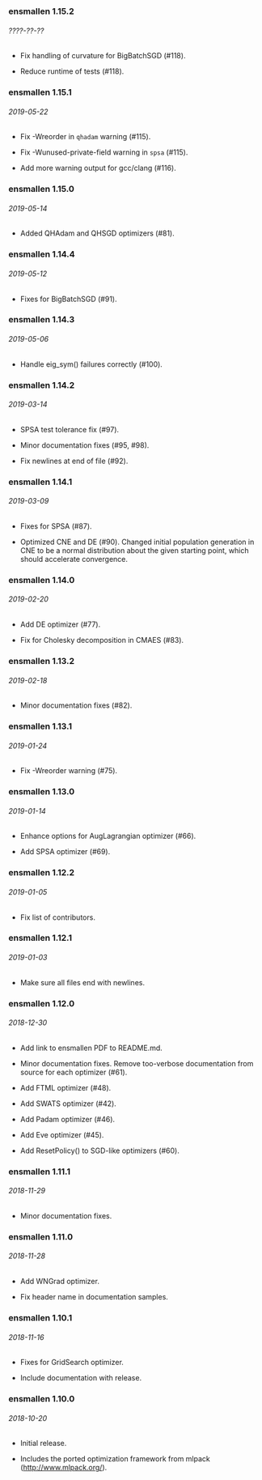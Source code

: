 ### ensmallen 1.15.2
###### ????-??-??
  * Fix handling of curvature for BigBatchSGD (#118).

  * Reduce runtime of tests (#118).

### ensmallen 1.15.1
###### 2019-05-22
  * Fix -Wreorder in `qhadam` warning (#115).

  * Fix -Wunused-private-field warning in `spsa` (#115).

  * Add more warning output for gcc/clang (#116).

### ensmallen 1.15.0
###### 2019-05-14
  * Added QHAdam and QHSGD optimizers (#81).

### ensmallen 1.14.4
###### 2019-05-12
  * Fixes for BigBatchSGD (#91).

### ensmallen 1.14.3
###### 2019-05-06
  * Handle eig_sym() failures correctly (#100).

### ensmallen 1.14.2
###### 2019-03-14
  * SPSA test tolerance fix (#97).

  * Minor documentation fixes (#95, #98).

  * Fix newlines at end of file (#92).

### ensmallen 1.14.1
###### 2019-03-09
  * Fixes for SPSA (#87).

  * Optimized CNE and DE (#90). Changed initial population generation in CNE
    to be a normal distribution about the given starting point, which should
    accelerate convergence.

### ensmallen 1.14.0
###### 2019-02-20
  * Add DE optimizer (#77).

  * Fix for Cholesky decomposition in CMAES (#83).

### ensmallen 1.13.2
###### 2019-02-18
 * Minor documentation fixes (#82).

### ensmallen 1.13.1
###### 2019-01-24
 * Fix -Wreorder warning (#75).

### ensmallen 1.13.0
###### 2019-01-14
 * Enhance options for AugLagrangian optimizer (#66).

 * Add SPSA optimizer (#69).

### ensmallen 1.12.2
###### 2019-01-05
 * Fix list of contributors.

### ensmallen 1.12.1
###### 2019-01-03
 * Make sure all files end with newlines.

### ensmallen 1.12.0
###### 2018-12-30
 * Add link to ensmallen PDF to README.md.

 * Minor documentation fixes.  Remove too-verbose documentation from source for
   each optimizer (#61).

 * Add FTML optimizer (#48).

 * Add SWATS optimizer (#42).

 * Add Padam optimizer (#46).

 * Add Eve optimizer (#45).

 * Add ResetPolicy() to SGD-like optimizers (#60).

### ensmallen 1.11.1
###### 2018-11-29
 * Minor documentation fixes.

### ensmallen 1.11.0
###### 2018-11-28
 * Add WNGrad optimizer.

 * Fix header name in documentation samples.

### ensmallen 1.10.1
###### 2018-11-16
 * Fixes for GridSearch optimizer.

 * Include documentation with release.

### ensmallen 1.10.0
###### 2018-10-20
 * Initial release.

 * Includes the ported optimization framework from mlpack
   (http://www.mlpack.org/).
